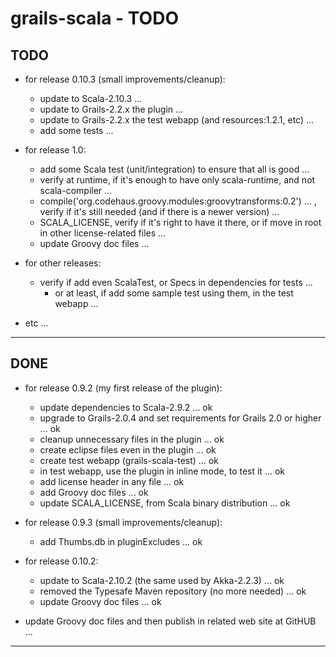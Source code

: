 grails-scala - TODO
===================

TODO
----

- for release 0.10.3 (small improvements/cleanup):
	- update to Scala-2.10.3 ...
	- update to Grails-2.2.x the plugin ...
	- update to Grails-2.2.x the test webapp (and resources:1.2.1, etc) ...
	- add some tests ...

- for release 1.0:
    - add some Scala test (unit/integration) to ensure that all is good ...
    - verify at runtime, if it's enough to have only scala-runtime, and not scala-compiler ...
    - compile('org.codehaus.groovy.modules:groovytransforms:0.2') ... , verify if it's still needed (and if there is a newer version) ...
    - SCALA_LICENSE, verify if it's right to have it there, or if move in root in other license-related files ...
	- update Groovy doc files ...


- for other releases:
	- verify if add even ScalaTest, or Specs in dependencies for tests ...
		- or at least, if add some sample test using them, in the test webapp ...


- etc ...

---------------


DONE
----

- for release 0.9.2 (my first release of the plugin):
    + update dependencies to Scala-2.9.2 ... ok
    + upgrade to Grails-2.0.4 and set requirements for Grails 2.0 or higher ... ok
    + cleanup unnecessary files in the plugin ... ok
    + create eclipse files even in the plugin ... ok
    + create test webapp (grails-scala-test) ... ok
    + in test webapp, use the plugin in inline mode, to test it ... ok
    + add license header in any file ... ok
    + add Groovy doc files ... ok
    + update SCALA_LICENSE, from Scala binary distribution ... ok

- for release 0.9.3 (small improvements/cleanup):
    + add Thumbs.db in pluginExcludes ... ok

- for release 0.10.2:
	- update to Scala-2.10.2 (the same used by Akka-2.2.3) ... ok
	- removed the Typesafe Maven repository (no more needed) ... ok
	- update Groovy doc files ... ok

- update Groovy doc files and then publish in related web site at GitHUB ...


---------------
